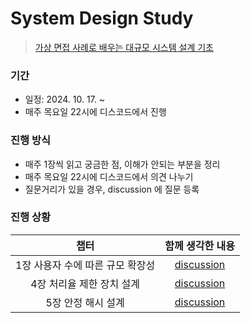 # System Design Study

> [가상 면접 사례로 배우는 대규모 시스템 설계 기초](https://product.kyobobook.co.kr/detail/S000001033116)

### 기간

- 일정: 2024. 10. 17. ~
- 매주 목요일 22시에 디스코드에서 진행

### 진행 방식

- 매주 1장씩 읽고 궁금한 점, 이해가 안되는 부분을 정리
- 매주 목요일 22시에 디스코드에서 의견 나누기
- 질문거리가 있을 경우, discussion 에 질문 등록

### 진행 상황

|         챕터          |                                  함께 생각한 내용                                   |
|:-------------------:|:----------------------------------------------------------------------------:|
| 1장 사용자 수에 따른 규모 확장성 | [discussion](https://github.com/JJJ-Study/system-design-study/discussions/1) |
|   4장 처리율 제한 장치 설계   | [discussion](https://github.com/JJJ-Study/system-design-study/discussions/3) |
| 5장 안정 해시 설계 | [discussion](https://github.com/JJJ-Study/system-design-study/discussions/4) |